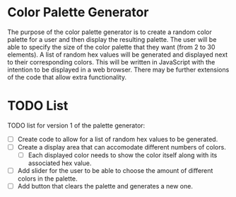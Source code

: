 # Color Palette Generator

The purpose of the color palette generator is to create a random color palette for a user and then display the resulting palette. The user will be able to specify the size of the color palette that they want (from 2 to 30 elements). A list of random hex values will be generated and displayed next to their corresponding colors. This will be written in JavaScript with the intention to be displayed in a web browser. There may be further extensions of the code that allow extra functionality.

# TODO List

TODO list for version 1 of the palette generator:

- [ ] Create code to allow for a list of random hex values to be generated.
- [ ] Create a display area that can accomodate different numbers of colors.
  - [ ] Each displayed color needs to show the color itself along with its associated hex value.
- [ ] Add slider for the user to be able to choose the amount of different colors in the palette.
- [ ] Add button that clears the palette and generates a new one.
